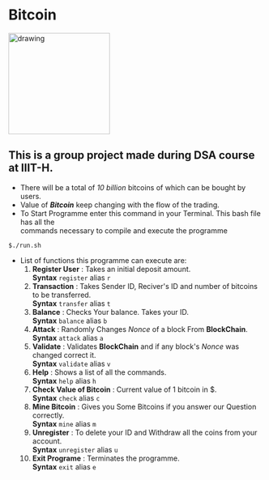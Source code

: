 # Bitcoin
<img src="https://github.com/rishabh770/Bitcoin/blob/master/iiit-coin.jpg" alt="drawing" width="200px;">  

## This is a group project made during DSA course at IIIT-H.  
- There will be a total of *10 billion* bitcoins of which can be bought by users.   
- Value of ***Bitcoin*** keep changing with the flow of the trading.
- To Start Programme enter this command in your Terminal. This bash file has all the  
commands necessary to compile and execute the programme   

~~~
$./run.sh 
~~~
- List of functions this programme can execute are: 
    1. **Register User** : Takes an initial deposit amount.  
        **Syntax** `register` alias `r`
    2. **Transaction** : Takes Sender ID, Reciver's ID and number of bitcoins to be transferred.   
        **Syntax** `transfer` alias `t`
    3.  **Balance** : Checks Your balance. Takes your ID.  
        **Syntax** `balance` alias `b`
    4. **Attack** : Randomly Changes *Nonce* of a block From **BlockChain**.    
        **Syntax** `attack` alias `a`
    5. **Validate** : Validates **BlockChain** and if any block's *Nonce* was changed correct it.  
        **Syntax** `validate` alias `v`
    6. **Help** : Shows a list of all the commands.  
        **Syntax** `help` alias `h`
    7. **Check Value of Bitcoin** : Current value of 1 bitcoin in $.  
        **Syntax**  `check` alias `c`
    8. **Mine Bitcoin** : Gives you Some Bitcoins if you answer our Question correctly.  
        **Syntax** `mine` alias `m` 
    9. **Unregister** : To delete your ID and Withdraw all the coins from your account.  
        **Syntax** `unregister` alias `u`
    10. **Exit Programe** : Terminates the programme.  
        **Syntax** `exit` alias `e`

